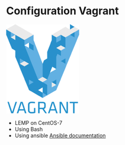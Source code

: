Configuration Vagrant 
=====================

![vagrant](Vagrant.png)


* LEMP on CentOS-7
* Using Bash
* Using ansible [Ansible documentation](http://docs.ansible.com/)